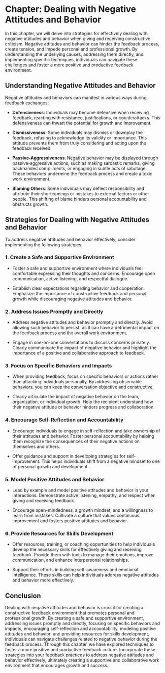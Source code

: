 Chapter: Dealing with Negative Attitudes and Behavior
=====================================================

In this chapter, we will delve into strategies for effectively dealing with negative attitudes and behavior when giving and receiving constructive criticism. Negative attitudes and behavior can hinder the feedback process, create tension, and impede personal and professional growth. By understanding the underlying causes, addressing them directly, and implementing specific techniques, individuals can navigate these challenges and foster a more positive and productive feedback environment.

Understanding Negative Attitudes and Behavior
---------------------------------------------

Negative attitudes and behaviors can manifest in various ways during feedback exchanges:

* **Defensiveness**: Individuals may become defensive when receiving feedback, reacting with resistance, justifications, or counterattacks. This defensiveness can thwart the potential for growth and improvement.

* **Dismissiveness**: Some individuals may dismiss or downplay the feedback, refusing to acknowledge its validity or importance. This attitude prevents them from truly considering and acting upon the feedback received.

* **Passive-Aggressiveness**: Negative behavior may be displayed through passive-aggressive actions, such as making sarcastic remarks, giving backhanded compliments, or engaging in subtle acts of sabotage. These behaviors undermine the feedback process and create a toxic work environment.

* **Blaming Others**: Some individuals may deflect responsibility and attribute their shortcomings or mistakes to external factors or other people. This shifting of blame hinders personal accountability and obstructs growth.

Strategies for Dealing with Negative Attitudes and Behavior
-----------------------------------------------------------

To address negative attitudes and behavior effectively, consider implementing the following strategies:

### 1. **Create a Safe and Supportive Environment**

* Foster a safe and supportive environment where individuals feel comfortable expressing their thoughts and concerns. Encourage open communication, active listening, and respectful dialogue.

* Establish clear expectations regarding behavior and cooperation. Emphasize the importance of constructive feedback and personal growth while discouraging negative attitudes and behavior.

### 2. **Address Issues Promptly and Directly**

* Address negative attitudes and behavior promptly and directly. Avoid allowing such behavior to persist, as it can have a detrimental impact on the feedback process and the overall work environment.

* Engage in one-on-one conversations to discuss concerns privately. Clearly communicate the impact of negative behavior and highlight the importance of a positive and collaborative approach to feedback.

### 3. **Focus on Specific Behaviors and Impacts**

* When providing feedback, focus on specific behaviors or actions rather than attacking individuals personally. By addressing observable behaviors, you can keep the conversation objective and constructive.

* Clearly articulate the impact of negative behavior on the team, organization, or individual growth. Help the recipient understand how their negative attitude or behavior hinders progress and collaboration.

### 4. **Encourage Self-Reflection and Accountability**

* Encourage individuals to engage in self-reflection and take ownership of their attitudes and behavior. Foster personal accountability by helping them recognize the consequences of their negative actions on themselves and others.

* Offer guidance and support in developing strategies for self-improvement. This helps individuals shift from a negative mindset to one of personal growth and development.

### 5. **Model Positive Attitudes and Behavior**

* Lead by example and model positive attitudes and behavior in your interactions. Demonstrate active listening, empathy, and respect when giving and receiving feedback.

* Encourage open-mindedness, a growth mindset, and a willingness to learn from mistakes. Cultivate a culture that values continuous improvement and fosters positive attitudes and behavior.

### 6. **Provide Resources for Skills Development**

* Offer resources, training, or coaching opportunities to help individuals develop the necessary skills for effectively giving and receiving feedback. Provide them with tools to manage their emotions, improve communication, and enhance interpersonal relationships.

* Support their efforts in building self-awareness and emotional intelligence. These skills can help individuals address negative attitudes and behavior more effectively.

Conclusion
----------

Dealing with negative attitudes and behavior is crucial for creating a constructive feedback environment that promotes personal and professional growth. By creating a safe and supportive environment, addressing issues promptly and directly, focusing on specific behaviors and impacts, encouraging self-reflection and accountability, modeling positive attitudes and behavior, and providing resources for skills development, individuals can navigate challenges related to negative behavior during the feedback process. Through this chapter, we have explored techniques to foster a more positive and productive feedback culture. Incorporate these strategies into your feedback practices to address negative attitudes and behavior effectively, ultimately creating a supportive and collaborative work environment that encourages growth and success.
